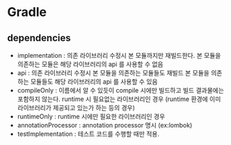 # Gradle
## dependencies
- implementation : 의존 라이브러리 수정시 본 모듈까지만 재빌드한다.
본 모듈을 의존하는 모듈은 해당 라이브러리의 api 를 사용할 수 없음
- api : 의존 라이브러리 수정시 본 모듈을 의존하는 모듈들도 재빌드
본 모듈을 의존하는 모듈들도 해당 라이브러리의 api 를 사용할 수 있음
- compileOnly : 이름에서 알 수 있듯이 compile 시에만 빌드하고 빌드 결과물에는 포함하지 않는다.
runtime 시 필요없는 라이브러리인 경우 (runtime 환경에 이미 라이브러리가 제공되고 있는가 하는 등의 경우)
- runtimeOnly : runtime 시에만 필요한 라이브러리인 경우
- annotationProcessor : annotation processor 명시 (ex:lombok)
- testImplementation : 테스트 코드를 수행할 때만 적용.
